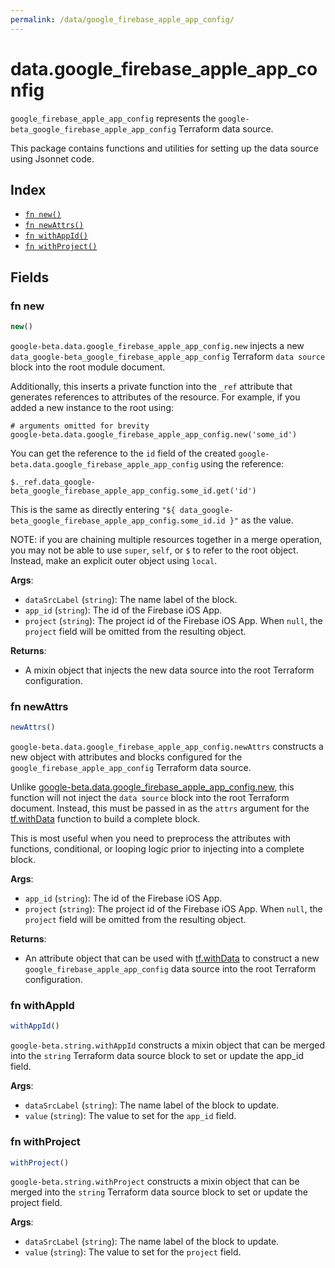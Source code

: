 ```yaml
---
permalink: /data/google_firebase_apple_app_config/
---
```


# data.google_firebase_apple_app_config

`google_firebase_apple_app_config` represents the `google-beta_google_firebase_apple_app_config` Terraform data source.



This package contains functions and utilities for setting up the data source using Jsonnet code.


## Index

* [`fn new()`](#fn-new)
* [`fn newAttrs()`](#fn-newattrs)
* [`fn withAppId()`](#fn-withappid)
* [`fn withProject()`](#fn-withproject)

## Fields

### fn new

```ts
new()
```


`google-beta.data.google_firebase_apple_app_config.new` injects a new `data_google-beta_google_firebase_apple_app_config` Terraform `data source`
block into the root module document.

Additionally, this inserts a private function into the `_ref` attribute that generates references to attributes of the
resource. For example, if you added a new instance to the root using:

    # arguments omitted for brevity
    google-beta.data.google_firebase_apple_app_config.new('some_id')

You can get the reference to the `id` field of the created `google-beta.data.google_firebase_apple_app_config` using the reference:

    $._ref.data_google-beta_google_firebase_apple_app_config.some_id.get('id')

This is the same as directly entering `"${ data_google-beta_google_firebase_apple_app_config.some_id.id }"` as the value.

NOTE: if you are chaining multiple resources together in a merge operation, you may not be able to use `super`, `self`,
or `$` to refer to the root object. Instead, make an explicit outer object using `local`.

**Args**:
  - `dataSrcLabel` (`string`): The name label of the block.
  - `app_id` (`string`): The id of the Firebase iOS App.
  - `project` (`string`): The project id of the Firebase iOS App. When `null`, the `project` field will be omitted from the resulting object.

**Returns**:
- A mixin object that injects the new data source into the root Terraform configuration.


### fn newAttrs

```ts
newAttrs()
```


`google-beta.data.google_firebase_apple_app_config.newAttrs` constructs a new object with attributes and blocks configured for the `google_firebase_apple_app_config`
Terraform data source.

Unlike [google-beta.data.google_firebase_apple_app_config.new](#fn-new), this function will not inject the `data source`
block into the root Terraform document. Instead, this must be passed in as the `attrs` argument for the
[tf.withData](https://github.com/tf-libsonnet/core/tree/main/docs#fn-withdata) function to build a complete block.

This is most useful when you need to preprocess the attributes with functions, conditional, or looping logic prior to
injecting into a complete block.

**Args**:
  - `app_id` (`string`): The id of the Firebase iOS App.
  - `project` (`string`): The project id of the Firebase iOS App. When `null`, the `project` field will be omitted from the resulting object.

**Returns**:
  - An attribute object that can be used with [tf.withData](https://github.com/tf-libsonnet/core/tree/main/docs#fn-withdata) to construct a new `google_firebase_apple_app_config` data source into the root Terraform configuration.


### fn withAppId

```ts
withAppId()
```

`google-beta.string.withAppId` constructs a mixin object that can be merged into the `string`
Terraform data source block to set or update the app_id field.



**Args**:
  - `dataSrcLabel` (`string`): The name label of the block to update.
  - `value` (`string`): The value to set for the `app_id` field.


### fn withProject

```ts
withProject()
```

`google-beta.string.withProject` constructs a mixin object that can be merged into the `string`
Terraform data source block to set or update the project field.



**Args**:
  - `dataSrcLabel` (`string`): The name label of the block to update.
  - `value` (`string`): The value to set for the `project` field.
